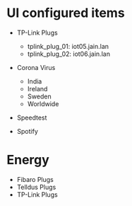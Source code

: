 # UI configured items

* TP-Link Plugs
  * tplink_plug_01: iot05.jain.lan
  * tplink_plug_02: iot06.jain.lan

* Corona Virus
  * India
  * Ireland
  * Sweden
  * Worldwide

* Speedtest

* Spotify


# Energy
* Fibaro Plugs
* Telldus Plugs
* TP-Link Plugs
